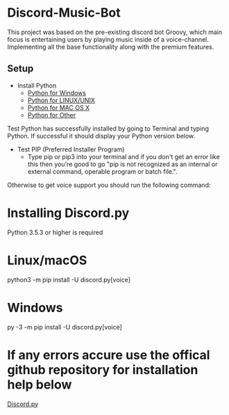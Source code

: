 # Discord-Music-Bot

This project was based on the pre-existing discord bot Groovy, 
which main focus is entertaining users by playing music inside of a voice-channel.
Implementing all the base functionality along with the premium features.

## Setup ##
* Install Python
  * [Python for Windows](https://www.python.org/downloads/windows/)
  * [Python for LINUX/UNIX](https://www.python.org/downloads/source/)
  * [Python for MAC OS X](https://www.python.org/downloads/mac-osx/)
  * [Python for Other](https://www.python.org/download/other/)
 
Test Python has successfully installed by going to Terminal and typing Python. If successful it should display your Python version below.

* Test PIP (Preferred Installer Program)
  * Type pip or pip3 into your terminal and if you don't get an error like this then you're good to go "pip is not recognized as an internal or external command, 
  operable program or batch file.".

Otherwise to get voice support you should run the following command:

# Installing Discord.py

Python 3.5.3 or higher is required 

# Linux/macOS #
python3 -m pip install -U discord.py[voice]

# Windows #
py -3 -m pip install -U discord.py[voice]

# If any errors accure use the offical github repository for installation help below
[Discord.py](https://github.com/Rapptz/discord.py)
